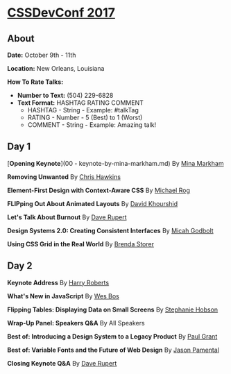 # [CSSDevConf 2017](http://2017.cssdevconf.com/)

## About

**Date:** October 9th - 11th

**Location:** New Orleans, Louisiana

**How To Rate Talks:**
- **Number to Text:** (504) 229-6828 
- **Text Format:** HASHTAG RATING COMMENT
    - HASHTAG - String - Example: #talkTag
    - RATING - Number - 5 (Best) to 1 (Worst)
    - COMMENT - String - Example: Amazing talk!

## Day 1

[**Opening Keynote**](00 - keynote-by-mina-markham.md) By [Mina Markham](https://twitter.com/minamarkham)

**Removing Unwanted** By [Chris Hawkins](https://twitter.com/chriswhawkins)

**Element-First Design with Context-Aware CSS** By [Michael Rog](https://twitter.com/michaelrog)

**FLIPping Out About Animated Layouts** By [David Khourshid](https://twitter.com/DavidKPiano)

**Let's Talk About Burnout** By [Dave Rupert](https://twitter.com/davatron5000)

**Design Systems 2.0: Creating Consistent Interfaces** By [Micah Godbolt](https://twitter.com/micahgodbolt)

**Using CSS Grid in the Real World** By [Brenda Storer](https://twitter.com/brendamarienyc)

## Day 2

**Keynote Address** By [Harry Roberts](https://twitter.com/csswizardry)

**What's New in JavaScript** By [Wes Bos](https://twitter.com/wesbos)

**Flipping Tables: Displaying Data on Small Screens** By [Stephanie Hobson](https://twitter.com/stephaniehobson)

**Wrap-Up Panel: Speakers Q&A** By All Speakers

**Best of: Introducing a Design System to a Legacy Product** By [Paul Grant](https://twitter.com/cssinate)

**Best of: Variable Fonts and the Future of Web Design** By [Jason Pamental](https://twitter.com/jpamental)

**Closing Keynote Q&A** By [Dave Rupert](https://twitter.com/davatron5000)
